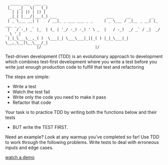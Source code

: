 ```
  _____ ___  ___ _                                                           
 |_   _|   \|   (_)                                                          
   | | | |) | |) |                                                           
  _|_| |___/|___(_) ___                      ___      __         _           
 | _ \___ __| |    / __|_ _ ___ ___ _ _     | _ \___ / _|__ _ __| |_ ___ _ _ 
 |   / -_) _` |_  | (_ | '_/ -_) -_) ' \ _  |   / -_)  _/ _` / _|  _/ _ \ '_|
 |_|_\___\__,_( )  \___|_| \___\___|_||_( ) |_|_\___|_| \__,_\__|\__\___/_|  
              |/                        |/                                   
```

Test-driven development (TDD) is an evolutionary approach to development 
which combines test-first development where you write a test before you 
write just enough production code to fulfill that test and refactoring

The steps are simple:

* Write a test
* Watch the test fail 
* Write only the code you need to make it pass
* Refactor that code

Your task is to practice TDD by writing both the functions below and their tests 
- BUT write the TEST FIRST.

Need an example? Look at any warmup you've completed so far!
Use TDD to work through the following problems. Write tests to deal with erroneous inputs and edge cases.

[watch a demo](https://vimeo.com/202220880)

